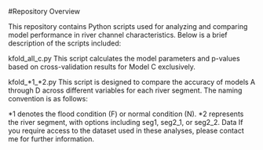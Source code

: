 #Repository Overview

This repository contains Python scripts used for analyzing and comparing model performance in river channel characteristics. Below is a brief description of the scripts included:

kfold_all_c.py
This script calculates the model parameters and p-values based on cross-validation results for Model C exclusively.

kfold_*1_*2.py
This script is designed to compare the accuracy of models A through D across different variables for each river segment. The naming convention is as follows:

*1 denotes the flood condition (F) or normal condition (N).
*2 represents the river segment, with options including seg1, seg2_1, or seg2_2.
Data
If you require access to the dataset used in these analyses, please contact me for further information.
